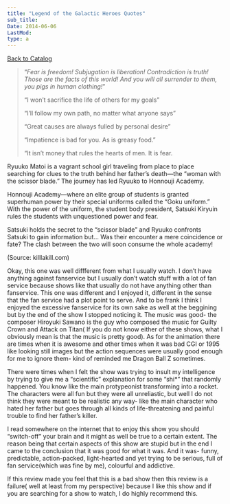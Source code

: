 ```yaml
---
title: "Legend of the Galactic Heroes Quotes"
sub_title:
Date: 2014-06-06
LastMod:
type: a
---
```


[Back to Catalog](https://otaking.xyz/index.html)

> “_Fear is freedom! Subjugation is liberation! Contradiction is truth! Those are the facts of this world! And you will all surrender to them, you pigs in human clothing!_”
>
> “I won’t sacrifice the life of others for my goals”
>
> “I’ll follow my own path, no matter what anyone says”
>
> “Great causes are always fulled by personal desire”
>
> “Impatience is bad for you. As is greasy food.”
>
> “It isn’t money that rules the hearts of men. It is fear.

Ryuuko Matoi is a vagrant school girl traveling from place to place searching for clues to the truth behind her father’s death—the “woman with the scissor blade.” The journey has led Ryuuko to Honnouji Academy.

Honnouji Academy—where an elite group of students is granted superhuman power by their special uniforms called the “Goku uniform.” With the power of the uniform, the student body president, Satsuki Kiryuin rules the students with unquestioned power and fear.

Satsuki holds the secret to the “scissor blade” and Ryuuko confronts Satsuki to gain information but… Was their encounter a mere coincidence or fate? The clash between the two will soon consume the whole academy!

(Source: killlakill.com)

Okay, this one was well diffferent from what I usually watch. I don’t have anything against fanservice but I usually don’t watch stuff with a lot of fan service because shows like that usually do not have anything other than fanservice. This one was different and I enjoyed it, different in the sense that the fan service had a plot point to serve. And to be frank I think I enjoyed the excessive fanservice for its own sake as well at the beggining but by the end of the show I stopped noticing it. The music was good- the composer Hiroyuki Sawano is the guy who composed the music for Guilty Crown and Attack on Titan( If you do not know either of these shows, what I obviously mean is that the music is pretty good). As for the animation there are times when it is awesome and other times when it was bad CGI or 1995 like looking still images but the action sequences were usually good enough for me to ignore them- kind of reminded me Dragon Ball Z sometimes.

There were times when I felt the show was trying to insult my intelligence by trying to give me a “scientific” explanation for some “shi\*” that randomly happened. You know like the main protypeonist transforming into a rocket. The characters were all fun but they were all unreliastic, but well I do not think they were meant to be realistic any way- like the main character who hated her father but goes through all kinds of life-threatening and painful trouble to find her father’s killer.

I read somewhere on the internet that to enjoy this show you should “switch-off” your brain and it might as well be true to a certain extent. The reason being that certain aspects of this show are stupid but in the end I came to the conclusion that it was good for what it was. And it was- funny, predictable, action-packed, light-hearted and yet trying to be serious, full of fan service(which was fine by me), colourful and addictive.

If this review made you feel that this is a bad show then this review is a failure( well at least from my perspective) because I like this show and if you are searching for a show to watch, I do highly recommend this.
